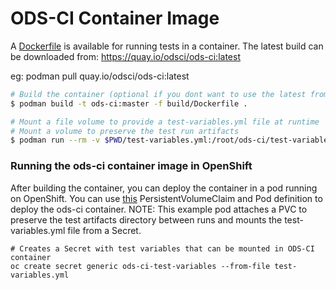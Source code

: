 # ODS-CI Container Image

A [Dockerfile](Dockerfile) is available for running tests in a container.
The latest build can be downloaded from: https://quay.io/odsci/ods-ci:latest

eg: podman pull quay.io/odsci/ods-ci:latest

```bash
# Build the container (optional if you dont want to use the latest from quay.io/ods)
$ podman build -t ods-ci:master -f build/Dockerfile .

# Mount a file volume to provide a test-variables.yml file at runtime
# Mount a volume to preserve the test run artifacts
$ podman run --rm -v $PWD/test-variables.yml:/root/ods-ci/test-variables.yml:Z -v $PWD/test-output:/root/ods-ci/test-output:Z ods-ci:master
```

### Running the ods-ci container image in OpenShift

After building the container, you can deploy the container in a pod running on OpenShift. You can use [this](./ods-ci.pod.yaml) PersistentVolumeClaim and Pod definition to deploy the ods-ci container.  NOTE: This example pod attaches a PVC to preserve the test artifacts directory between runs and mounts the test-variables.yml file from a Secret.

```
# Creates a Secret with test variables that can be mounted in ODS-CI container
oc create secret generic ods-ci-test-variables --from-file test-variables.yml
```

